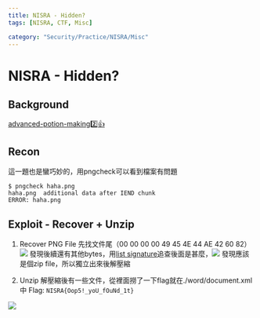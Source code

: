 ```yaml
---
title: NISRA - Hidden?
tags: [NISRA, CTF, Misc]

category: "Security/Practice/NISRA/Misc"
---
```


# NISRA - Hidden?
<!-- more -->

## Background
[advanced-potion-making:two::+1:](/uwox6r5hQ6St_8G-4mv1_g)

## Recon
這一題也是蠻巧妙的，用pngcheck可以看到檔案有問題
```bash!
$ pngcheck haha.png
haha.png  additional data after IEND chunk
ERROR: haha.png
```

## Exploit - Recover + Unzip
1. Recover PNG File
先找文件尾（00 00 00 00 49 45 4E 44 AE 42 60 82）
![](https://hackmd.io/_uploads/SySm_6DO3.png)
發現後續還有其他bytes，用[list signature](https://en.wikipedia.org/wiki/List_of_file_signatures)追查後面是甚麼，![](https://hackmd.io/_uploads/Hy-5OpPOh.png)
發現應該是個zip file，所以獨立出來後解壓縮

2. Unzip
解壓縮後有一些文件，從裡面撈了一下flag就在./word/document.xml中
Flag: `NISRA{Oop5!_yoU_fOuNd_1t}`

![](https://hackmd.io/_uploads/BkLoDTwO3.png)
